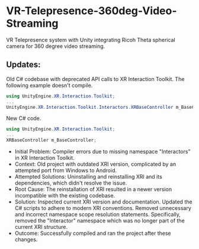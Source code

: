 # VR-Telepresence-360deg-Video-Streaming
VR Telepresence system with Unity integrating Ricoh Theta spherical camera for 360 degree video streaming.

## Updates:
Old C# codebase with deprecated API calls to XR Interaction Toolkit. The following example doesn't compile.
```c#
using UnityEngine.XR.Interaction.Toolkit;
...
UnityEngine.XR.Interaction.Toolkit.Interactors.XRBaseController m_BaseController;
```
New C# code.
```c#
using UnityEngine.XR.Interaction.Toolkit;
...
XRBaseController m_BaseController;
```
* Initial Problem: Compiler errors due to missing namespace "Interactors" in XR Interaction Toolkit.
* Context: Old project with outdated XRI version, complicated by an attempted port from Windows to Android.
* Attempted Solutions: Uninstalling and reinstalling XRI and its dependencies, which didn't resolve the issue.
* Root Cause: The reinstallation of XRI resulted in a newer version incompatible with the existing codebase.
* Solution: Inspected current XRI version and documentation. Updated the C# scripts to adhere to modern XRI conventions. Removed unnecessary and incorrect namespace scope resolution statements. Specifically, removed the "Interactor" namespace which was no longer part of the current XRI structure.
* Outcome: Successfully compiled and ran the project after these changes.